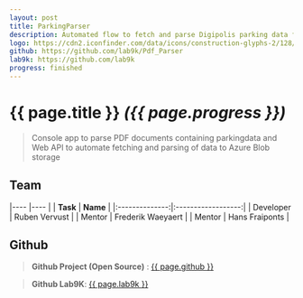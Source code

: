 ```yaml
---
layout: post
title: ParkingParser
description: Automated flow to fetch and parse Digipolis parking data from mail
logo: https://cdn2.iconfinder.com/data/icons/construction-glyphs-2/128/85-512.png
github: https://github.com/lab9k/Pdf_Parser
lab9k: https://github.com/lab9k
progress: finished 
---
```



# {{ page.title }} *({{ page.progress }})*

> Console app to parse PDF documents containing parkingdata and Web API to automate fetching and parsing of data to Azure Blob storage

## Team

|----            |----                |
|    **Task**    |       **Name**     |
|:--------------:|:------------------:|
| Developer      | Ruben Vervust        |
| Mentor         | Frederik Waeyaert  |
| Mentor         | Hans Fraiponts  |

## Github

>**Github Project (Open Source)** : <a href="{{ page.github }}">{{ page.github }}</a>

>**Github Lab9K**: <a href="{{ page.lab9k }}">{{ page.lab9k }}</a>


